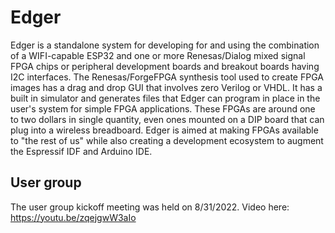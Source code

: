# Edger
Edger is a standalone system for developing for and using the combination of a WIFI-capable ESP32 and one or more Renesas/Dialog mixed signal FPGA chips or peripheral development boards and breakout boards having I2C interfaces. The Renesas/ForgeFPGA synthesis tool used to create FPGA images has a drag and drop GUI that involves zero Verilog or VHDL. It has a built in simulator and generates files that Edger can program in place in the user's system for simple FPGA applications. These FPGAs are around one to two dollars in single quantity, even ones mounted on a DIP board that can plug into a wireless breadboard. Edger is aimed at making FPGAs available to "the rest of us" while also creating a development ecosystem to augment the Espressif IDF and Arduino IDE.

## User group
The user group kickoff meeting was held on 8/31/2022. Video here: https://youtu.be/zqejgwW3aIo
